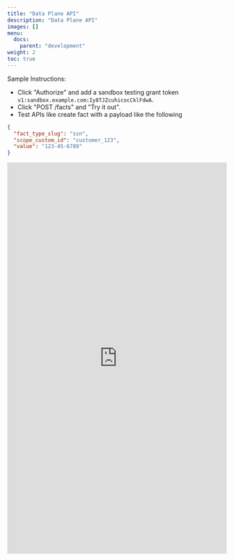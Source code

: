 ```yaml
---
title: "Data Plane API"
description: "Data Plane API"
images: []
menu:
  docs:
    parent: "development"
weight: 2
toc: true
---
```


Sample Instructions:

- Click "Authorize" and add a sandbox testing grant token `v1:sandbox.example.com:Iy8TJZcuhicocCklFdwA`.
- Click "POST /facts" and "Try it out".
- Test APIs like create fact with a payload like the following

```json
{
  "fact_type_slug": "ssn",
  "scope_custom_id": "customer_123",
  "value": "123-45-6789"
}
```

<iframe src="https://playground.openprivacy.io/swagger/index.html"
        class="mb-10"
        frameBorder="0" title="OPV Data Plane API" width="100%" height="900">
</iframe>
